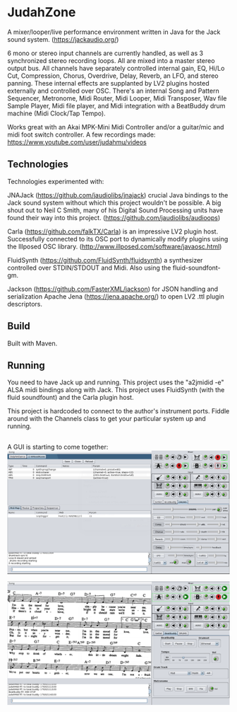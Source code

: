 # JudahZone

A mixer/looper/live performance environment written in Java for the Jack sound system. (https://jackaudio.org/)

6 mono or stereo input channels are currently handled, as well as 3 synchronized stereo recording loops. All are mixed into a master stereo output bus.  All channels have separately controlled internal gain, EQ, Hi/Lo Cut, Compression, Chorus, Overdrive, Delay, Reverb, an LFO, and stereo panning. These internal effects are supplanted by LV2 plugins hosted externally and controlled over OSC. There's an internal Song and Pattern Sequencer, Metronome, Midi Router, Midi Looper, Midi Transposer, Wav file Sample Player, Midi file player, and Midi integration with a BeatBuddy drum machine (Midi Clock/Tap Tempo).

Works great with an Akai MPK-Mini Midi Controller and/or a guitar/mic and midi foot switch controller.
A few recordings made: https://www.youtube.com/user/judahmu/videos

## Technologies

Technologies experimented with:

JNAJack (https://github.com/jaudiolibs/jnajack) crucial Java bindings to the Jack sound system without which this project wouldn't be possible. 
A big shout out to Neil C Smith, many of his Digital Sound Processing units have found their way into this project. (https://github.com/jaudiolibs/audioops)

Carla (https://github.com/falkTX/Carla) is an impressive LV2 plugin host.  Successfully connected to its OSC port to dynamically modify plugins using the Illposed OSC library. (http://www.illposed.com/software/javaosc.html)

FluidSynth (https://github.com/FluidSynth/fluidsynth) a synthesizer controlled over STDIN/STDOUT and Midi.  Also using the fluid-soundfont-gm.

Jackson (https://github.com/FasterXML/jackson) for JSON handling and serialization
Apache Jena (https://jena.apache.org/) to open LV2 .ttl plugin descriptors.

## Build
Built with Maven. 

## Running
You need to have Jack up and running.  This project uses the "a2jmidid -e" ALSA midi bindings along with Jack.  This project uses FluidSynth (with the fluid soundfount) and the Carla plugin host.  

This project is hardcoded to connect to the author's instrument ports.  Fiddle around with the Channels class to get your particular system up and running. 

##   

A GUI is starting to come together:
![JudahZone logo](/resources/JudahZone.png)

![JudahZone logo2](/resources/JudahZone2.png)
 
